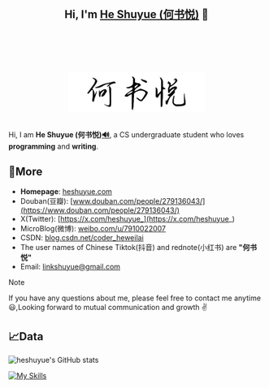 <h2 align="center">
	Hi, I'm <a href="http://heshuyue.com/" target="_blank">He Shuyue (何书悦)</a> 👋<br>
	<a href="http://heshuyue.com/" target="_blank"><img src="https://raw.githubusercontent.com/heshuyue/heshuyue/refs/heads/main/HeShuyue.jpg" height="80px" style="margin-top: 100px; margin-bottom: 10px;"></a>
</h2>

Hi, I am <strong>He Shuyue (何书悦)<a href="http://heshuyue.com/static/The-pronunciation-of-HeShuyue.mp3" target="_blank">🔊</a></strong>, a CS undergraduate student who loves <strong>programming</strong> and <strong>writing</strong>.

## 🔗More

- <strong>Homepage</strong>: [heshuyue.com](http://heshuyue.com)
- Douban(豆瓣): [www.douban.com/people/279136043/](https://www.douban.com/people/279136043/)
- X(Twitter): [https://x.com/heshuyue_](https://x.com/heshuyue_)
- MicroBlog(微博): [weibo.com/u/7910022007](https://weibo.com/u/7910022007)
- CSDN: [blog.csdn.net/coder_heweilai](https://blog.csdn.net/coder_heweilai)
- The user names of Chinese Tiktok(抖音) and rednote(小红书) are **"何书悦"**
- Email: [linkshuyue@gmail.com](mailto:linkshuyue@gmail.com)

> [!NOTE]
> If you have any questions about me, please feel free to contact me anytime 😃,Looking forward to mutual communication and growth ✌️

## 📈Data

![heshuyue's GitHub stats](https://github-readme-stats.vercel.app/api?username=heshuyue&show_icons=true&count_private=true&hide_border=true&include_all_commits=true&layout=compact)

[![My Skills](https://skillicons.dev/icons?i=java,c,cpp,python,html,css,js,react,git,linux,windows,idea,eclipse,vscode,md&theme=light)](https://skillicons.dev)
